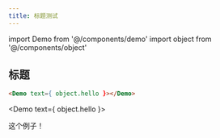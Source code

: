 ```yaml
---
title: 标题测试
---
```


import Demo from '@/components/demo'
import object from '@/components/object'

## 标题

```html
<Demo text={ object.hello }></Demo>
```

<Demo text={ object.hello }></Demo>

这个例子！
